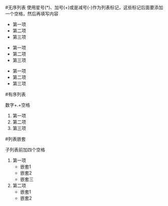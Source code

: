 #无序列表
使用星号(*)、加号(+)或是减号(-)作为列表标记，这些标记后面要添加一个空格，然后再填写内容

* 第一项
* 第二项
* 第三项
  
+ 第一项
+ 第二项
+ 第三项

- 第一项
- 第二项
- 第三项

#有序列表

数字+.+空格

1. 第一项
2. 第二项
3. 第三项

#列表嵌套

子列表前加四个空格

1. 第一项
    - 嵌套1
    - 嵌套2
    - 嵌套三
2. 第二项
    - 嵌套1
    - 嵌套2



